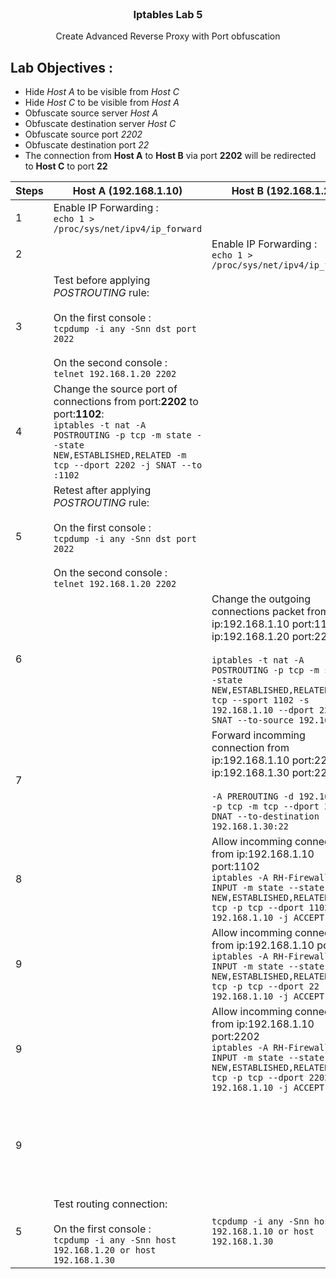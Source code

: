 <br />
<div align="center">
  <h3 align="center">Iptables Lab 5</h3>
  <p align="center">Create Advanced Reverse Proxy with Port obfuscation<br>
</div>

## Lab Objectives : <br>
-  Hide *Host A* to be visible from *Host C*<br>
-  Hide *Host C* to be visible from *Host A*<br>
-  Obfuscate source server *Host A*<br>
-  Obfuscate destination server *Host C*<br>
-  Obfuscate source port *2202*<br>
-  Obfuscate destination port *22*<br>
-  The connection from <b>Host A</b> to <b>Host B</b> via port <b>2202</b> will be redirected to <b>Host C</b> to port <b>22</b>

| Steps | Host A (192.168.1.10) | Host B (192.168.1.20) | Host C (192.168.1.30) |
| --- | --- | --- | --- |
|1|Enable IP Forwarding : <br>`echo 1 > /proc/sys/net/ipv4/ip_forward`|||
|2||Enable IP Forwarding : <br>`echo 1 > /proc/sys/net/ipv4/ip_forward`||
|3|Test before applying *POSTROUTING* rule:<br><br>On the first console : <br>`tcpdump -i any -Snn dst port 2022`<br><br>On the second console : <br>`telnet 192.168.1.20 2202`|||
|4|Change the source port of connections from port:<b>2202</b> to port:<b>1102</b>:<br>`iptables -t nat -A POSTROUTING -p tcp -m state --state NEW,ESTABLISHED,RELATED -m tcp --dport 2202 -j SNAT --to :1102` | | |
|5|Retest after applying *POSTROUTING* rule:<br><br>On the first console : <br>`tcpdump -i any -Snn dst port 2022`<br><br>On the second console : <br>`telnet 192.168.1.20 2202`|||
|6||Change the outgoing connections packet from ip:192.168.1.10 port:1102 to ip:192.168.1.20 port:22 : <br><br>`iptables -t nat -A POSTROUTING -p tcp -m state --state NEW,ESTABLISHED,RELATED -m tcp --sport 1102 -s 192.168.1.10 --dport 22 -j SNAT --to-source 192.168.1.20`||
|7||Forward incomming connection from ip:192.168.1.10 port:2202 to ip:192.168.1.30 port:22 : <br><br>`-A PREROUTING -d 192.168.1.20 -p tcp -m tcp --dport 2202 -j DNAT --to-destination 192.168.1.30:22`||
|8| | Allow incomming connection from ip:192.168.1.10 port:1102 <br>`iptables -A RH-Firewall-1-INPUT -m state --state NEW,ESTABLISHED,RELATED -m tcp -p tcp --dport 1102 -s 192.168.1.10 -j ACCEPT` ||
|9| | Allow incomming connection from ip:192.168.1.10 port:22 <br>`iptables -A RH-Firewall-1-INPUT -m state --state NEW,ESTABLISHED,RELATED -m tcp -p tcp --dport 22 -s 192.168.1.10 -j ACCEPT` ||
|9| | Allow incomming connection from ip:192.168.1.10 port:2202 <br>`iptables -A RH-Firewall-1-INPUT -m state --state NEW,ESTABLISHED,RELATED -m tcp -p tcp --dport 2202 -s 192.168.1.10 -j ACCEPT` ||
|9| | |Allow incomming connection from ip:192.168.1.20 port:22 <br>`-A RH-Firewall-1-INPUT -m state --state NEW,ESTABLISHED,RELATED -m tcp -p tcp --dport 22 -s 192.168.1.20 -j ACCEPT` |
|5|Test routing connection:<br><br>On the first console : <br>`tcpdump -i any -Snn host 192.168.1.20 or host 192.168.1.30`<br>|`tcpdump -i any -Snn host 192.168.1.10 or host 192.168.1.30`|`tcpdump -i any -Snn host 192.168.1.10 or host 192.168.1.20`|
